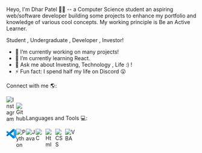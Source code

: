 Heyo, I'm Dhar Patel 👋🌹 -- a Computer Science student an aspiring web/software developer building some projects to enhance my portfolio and knowledge of various cool concepts. My working principle is Be an Active Learner.

Student , Undergraduate , Developer , Investor!
- 🔭 I’m currently working on many projects!
- 🌱 I’m currently learning React.
- 💬 Ask me about Investing, Technology , Life :) !
- ⚡ Fun fact: I spend half my life on Discord 😮

Connect with me 🌎: 

<img align="left" alt="Instagram" width="26px" src="https://user-images.githubusercontent.com/77247670/112740212-1acd9f80-8f49-11eb-9f12-2e2bd1a6be95.jpg"/><br/>
<img align="left" alt="Github" width="26px" src="https://user-images.githubusercontent.com/77247670/112740238-481a4d80-8f49-11eb-8c77-588b36b1ce61.png"/><br/>


Languages and Tools 💻:

<img align="left" alt="Visual Studio Code" width="26px" src="https://raw.githubusercontent.com/github/explore/80688e429a7d4ef2fca1e82350fe8e3517d3494d/topics/visual-studio-code/visual-studio-code.png" />
<img align="left" alt="Python" width="26px" src="https://raw.githubusercontent.com/jmnote/z-icons/master/svg/python.svg" />
<img align="left" alt="Java" width="26px" src="https://raw.githubusercontent.com/jmnote/z-icons/master/svg/java.svg" />
<img align="left" alt="C" width="26px" src="https://raw.githubusercontent.com/jmnote/z-icons/master/svg/c.svg" />
<img align="left" alt="Html" width="26px" src="https://user-images.githubusercontent.com/77247670/112740266-8fa0d980-8f49-11eb-95d2-b568e0b6f223.png" />
<img align="left" alt="CSS" width="26px" src="https://user-images.githubusercontent.com/77247670/112740273-97607e00-8f49-11eb-9c28-304ec44b1392.png" />
<img align="left" alt="VBA" width="26px" src="https://user-images.githubusercontent.com/77247670/112740276-9fb8b900-8f49-11eb-8791-bbe0aea74cd6.jpg" />


